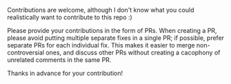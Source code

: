 Contributions are welcome, although I don't know what you could realistically want to contribute to this repo :)

Please provide your contributions in the form of PRs. When creating a PR, please avoid putting multiple separate fixes in a single PR;
if possible, prefer separate PRs for each individual fix. This makes it easier to merge non-controversial ones, and discuss other PRs
without creating a cacophony of unrelated comments in the same PR.

Thanks in advance for your contribution!
